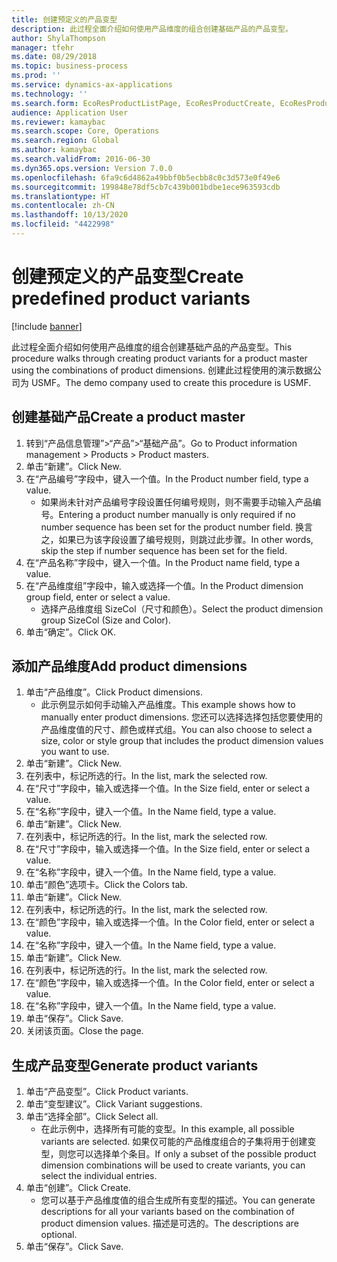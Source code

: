 ```yaml
---
title: 创建预定义的产品变型
description: 此过程全面介绍如何使用产品维度的组合创建基础产品的产品变型。
author: ShylaThompson
manager: tfehr
ms.date: 08/29/2018
ms.topic: business-process
ms.prod: ''
ms.service: dynamics-ax-applications
ms.technology: ''
ms.search.form: EcoResProductListPage, EcoResProductCreate, EcoResProductDetails, EcoResProductMasterDimension, EcoResProductVariants, EcoResProductVariantSuggestions, EcoResProductVariantsPendingReleaseFormPart
audience: Application User
ms.reviewer: kamaybac
ms.search.scope: Core, Operations
ms.search.region: Global
ms.author: kamaybac
ms.search.validFrom: 2016-06-30
ms.dyn365.ops.version: Version 7.0.0
ms.openlocfilehash: 6fa9c6d4862a49bbf0b5ecbb8c0c3d573e0f49e6
ms.sourcegitcommit: 199848e78df5cb7c439b001bdbe1ece963593cdb
ms.translationtype: HT
ms.contentlocale: zh-CN
ms.lasthandoff: 10/13/2020
ms.locfileid: "4422998"
---
```

# <a name="create-predefined-product-variants"></a><span data-ttu-id="66bb6-103">创建预定义的产品变型</span><span class="sxs-lookup"><span data-stu-id="66bb6-103">Create predefined product variants</span></span>

[!include [banner](../../includes/banner.md)]

<span data-ttu-id="66bb6-104">此过程全面介绍如何使用产品维度的组合创建基础产品的产品变型。</span><span class="sxs-lookup"><span data-stu-id="66bb6-104">This procedure walks through creating product variants for a product master using the combinations of product dimensions.</span></span> <span data-ttu-id="66bb6-105">创建此过程使用的演示数据公司为 USMF。</span><span class="sxs-lookup"><span data-stu-id="66bb6-105">The demo company used to create this procedure is USMF.</span></span>


## <a name="create-a-product-master"></a><span data-ttu-id="66bb6-106">创建基础产品</span><span class="sxs-lookup"><span data-stu-id="66bb6-106">Create a product master</span></span>
1. <span data-ttu-id="66bb6-107">转到“产品信息管理”>“产品”>“基础产品”。</span><span class="sxs-lookup"><span data-stu-id="66bb6-107">Go to Product information management > Products > Product masters.</span></span>
2. <span data-ttu-id="66bb6-108">单击“新建”。</span><span class="sxs-lookup"><span data-stu-id="66bb6-108">Click New.</span></span>
3. <span data-ttu-id="66bb6-109">在“产品编号”字段中，键入一个值。</span><span class="sxs-lookup"><span data-stu-id="66bb6-109">In the Product number field, type a value.</span></span>
    * <span data-ttu-id="66bb6-110">如果尚未针对产品编号字段设置任何编号规则，则不需要手动输入产品编号。</span><span class="sxs-lookup"><span data-stu-id="66bb6-110">Entering a product number manually is only required if no number sequence has been set for the product number field.</span></span> <span data-ttu-id="66bb6-111">换言之，如果已为该字段设置了编号规则，则跳过此步骤。</span><span class="sxs-lookup"><span data-stu-id="66bb6-111">In other words, skip the step if number sequence has been set for the field.</span></span>  
4. <span data-ttu-id="66bb6-112">在“产品名称”字段中，键入一个值。</span><span class="sxs-lookup"><span data-stu-id="66bb6-112">In the Product name field, type a value.</span></span>
5. <span data-ttu-id="66bb6-113">在“产品维度组”字段中，输入或选择一个值。</span><span class="sxs-lookup"><span data-stu-id="66bb6-113">In the Product dimension group field, enter or select a value.</span></span>
    * <span data-ttu-id="66bb6-114">选择产品维度组 SizeCol（尺寸和颜色）。</span><span class="sxs-lookup"><span data-stu-id="66bb6-114">Select the product dimension group SizeCol (Size and Color).</span></span>  
6. <span data-ttu-id="66bb6-115">单击“确定”。</span><span class="sxs-lookup"><span data-stu-id="66bb6-115">Click OK.</span></span>

## <a name="add-product-dimensions"></a><span data-ttu-id="66bb6-116">添加产品维度</span><span class="sxs-lookup"><span data-stu-id="66bb6-116">Add product dimensions</span></span>
1. <span data-ttu-id="66bb6-117">单击“产品维度”。</span><span class="sxs-lookup"><span data-stu-id="66bb6-117">Click Product dimensions.</span></span>
    * <span data-ttu-id="66bb6-118">此示例显示如何手动输入产品维度。</span><span class="sxs-lookup"><span data-stu-id="66bb6-118">This example shows how to manually enter product dimensions.</span></span> <span data-ttu-id="66bb6-119">您还可以选择选择包括您要使用的产品维度值的尺寸、颜色或样式组。</span><span class="sxs-lookup"><span data-stu-id="66bb6-119">You can also choose to select a size, color or style group that includes the product dimension values you want to use.</span></span>  
2. <span data-ttu-id="66bb6-120">单击“新建”。</span><span class="sxs-lookup"><span data-stu-id="66bb6-120">Click New.</span></span>
3. <span data-ttu-id="66bb6-121">在列表中，标记所选的行。</span><span class="sxs-lookup"><span data-stu-id="66bb6-121">In the list, mark the selected row.</span></span>
4. <span data-ttu-id="66bb6-122">在“尺寸”字段中，输入或选择一个值。</span><span class="sxs-lookup"><span data-stu-id="66bb6-122">In the Size field, enter or select a value.</span></span>
5. <span data-ttu-id="66bb6-123">在“名称”字段中，键入一个值。</span><span class="sxs-lookup"><span data-stu-id="66bb6-123">In the Name field, type a value.</span></span>
6. <span data-ttu-id="66bb6-124">单击“新建”。</span><span class="sxs-lookup"><span data-stu-id="66bb6-124">Click New.</span></span>
7. <span data-ttu-id="66bb6-125">在列表中，标记所选的行。</span><span class="sxs-lookup"><span data-stu-id="66bb6-125">In the list, mark the selected row.</span></span>
8. <span data-ttu-id="66bb6-126">在“尺寸”字段中，输入或选择一个值。</span><span class="sxs-lookup"><span data-stu-id="66bb6-126">In the Size field, enter or select a value.</span></span>
9. <span data-ttu-id="66bb6-127">在“名称”字段中，键入一个值。</span><span class="sxs-lookup"><span data-stu-id="66bb6-127">In the Name field, type a value.</span></span>
10. <span data-ttu-id="66bb6-128">单击“颜色”选项卡。</span><span class="sxs-lookup"><span data-stu-id="66bb6-128">Click the Colors tab.</span></span>
11. <span data-ttu-id="66bb6-129">单击“新建”。</span><span class="sxs-lookup"><span data-stu-id="66bb6-129">Click New.</span></span>
12. <span data-ttu-id="66bb6-130">在列表中，标记所选的行。</span><span class="sxs-lookup"><span data-stu-id="66bb6-130">In the list, mark the selected row.</span></span>
13. <span data-ttu-id="66bb6-131">在“颜色”字段中，输入或选择一个值。</span><span class="sxs-lookup"><span data-stu-id="66bb6-131">In the Color field, enter or select a value.</span></span>
14. <span data-ttu-id="66bb6-132">在“名称”字段中，键入一个值。</span><span class="sxs-lookup"><span data-stu-id="66bb6-132">In the Name field, type a value.</span></span>
15. <span data-ttu-id="66bb6-133">单击“新建”。</span><span class="sxs-lookup"><span data-stu-id="66bb6-133">Click New.</span></span>
16. <span data-ttu-id="66bb6-134">在列表中，标记所选的行。</span><span class="sxs-lookup"><span data-stu-id="66bb6-134">In the list, mark the selected row.</span></span>
17. <span data-ttu-id="66bb6-135">在“颜色”字段中，输入或选择一个值。</span><span class="sxs-lookup"><span data-stu-id="66bb6-135">In the Color field, enter or select a value.</span></span>
18. <span data-ttu-id="66bb6-136">在“名称”字段中，键入一个值。</span><span class="sxs-lookup"><span data-stu-id="66bb6-136">In the Name field, type a value.</span></span>
19. <span data-ttu-id="66bb6-137">单击“保存”。</span><span class="sxs-lookup"><span data-stu-id="66bb6-137">Click Save.</span></span>
20. <span data-ttu-id="66bb6-138">关闭该页面。</span><span class="sxs-lookup"><span data-stu-id="66bb6-138">Close the page.</span></span>

## <a name="generate-product-variants"></a><span data-ttu-id="66bb6-139">生成产品变型</span><span class="sxs-lookup"><span data-stu-id="66bb6-139">Generate product variants</span></span>
1. <span data-ttu-id="66bb6-140">单击“产品变型”。</span><span class="sxs-lookup"><span data-stu-id="66bb6-140">Click Product variants.</span></span>
2. <span data-ttu-id="66bb6-141">单击“变型建议”。</span><span class="sxs-lookup"><span data-stu-id="66bb6-141">Click Variant suggestions.</span></span>
3. <span data-ttu-id="66bb6-142">单击“选择全部”。</span><span class="sxs-lookup"><span data-stu-id="66bb6-142">Click Select all.</span></span>
    * <span data-ttu-id="66bb6-143">在此示例中，选择所有可能的变型。</span><span class="sxs-lookup"><span data-stu-id="66bb6-143">In this example, all possible variants are selected.</span></span> <span data-ttu-id="66bb6-144">如果仅可能的产品维度组合的子集将用于创建变型，则您可以选择单个条目。</span><span class="sxs-lookup"><span data-stu-id="66bb6-144">If only a subset of the possible product dimension combinations will be used to create variants, you can select the individual entries.</span></span>  
4. <span data-ttu-id="66bb6-145">单击“创建”。</span><span class="sxs-lookup"><span data-stu-id="66bb6-145">Click Create.</span></span>
    * <span data-ttu-id="66bb6-146">您可以基于产品维度值的组合生成所有变型的描述。</span><span class="sxs-lookup"><span data-stu-id="66bb6-146">You can generate descriptions for all your variants based on the combination of product dimension values.</span></span> <span data-ttu-id="66bb6-147">描述是可选的。</span><span class="sxs-lookup"><span data-stu-id="66bb6-147">The descriptions are optional.</span></span>  
5. <span data-ttu-id="66bb6-148">单击“保存”。</span><span class="sxs-lookup"><span data-stu-id="66bb6-148">Click Save.</span></span>

